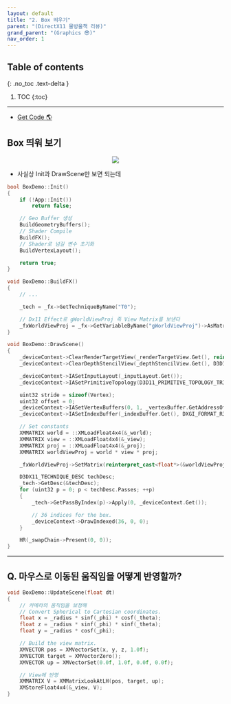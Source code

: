 ```yaml
---
layout: default
title: "2. Box 띄우기"
parent: "(DirectX11 물방울책 리뷰)"
grand_parent: "(Graphics 😎)"
nav_order: 1
---
```


## Table of contents
{: .no_toc .text-delta }

1. TOC
{:toc}

---

* [Get Code 🌎](https://github.com/Arthur880708/DirectX11-3d-tutorials/tree/12)

## Box 띄워 보기

<p align="center">
  <img src="https://taehyungs-programming-blog.github.io/blog/assets/images/graphics/bb/bb-2-1.png"/>
</p>

* 사실상 Init과 DrawScene만 보면 되는데

```cpp
bool BoxDemo::Init()
{
	if (!App::Init())
		return false;

    // Geo Buffer 생성
	BuildGeometryBuffers();
    // Shader Compile
	BuildFX();
    // Shader로 넘길 변수 초기화
	BuildVertexLayout();

	return true;
}
```

```cpp
void BoxDemo::BuildFX()
{
	// ...

	_tech = _fx->GetTechniqueByName("T0");

    // Dx11 Effect로 gWorldViewProj 즉 View Matrix를 보낸다
	_fxWorldViewProj = _fx->GetVariableByName("gWorldViewProj")->AsMatrix();
}
```

```cpp
void BoxDemo::DrawScene()
{
	_deviceContext->ClearRenderTargetView(_renderTargetView.Get(), reinterpret_cast<const float*>(&Colors::LightSteelBlue));
	_deviceContext->ClearDepthStencilView(_depthStencilView.Get(), D3D11_CLEAR_DEPTH | D3D11_CLEAR_STENCIL, 1.0f, 0);

	_deviceContext->IASetInputLayout(_inputLayout.Get());
	_deviceContext->IASetPrimitiveTopology(D3D11_PRIMITIVE_TOPOLOGY_TRIANGLELIST);

	uint32 stride = sizeof(Vertex);
	uint32 offset = 0;
	_deviceContext->IASetVertexBuffers(0, 1, _vertexBuffer.GetAddressOf(), &stride, &offset);
	_deviceContext->IASetIndexBuffer(_indexBuffer.Get(), DXGI_FORMAT_R32_UINT, 0);

	// Set constants
	XMMATRIX world = ::XMLoadFloat4x4(&_world);
	XMMATRIX view = ::XMLoadFloat4x4(&_view);
	XMMATRIX proj = ::XMLoadFloat4x4(&_proj);
	XMMATRIX worldViewProj = world * view * proj;

	_fxWorldViewProj->SetMatrix(reinterpret_cast<float*>(&worldViewProj));

	D3DX11_TECHNIQUE_DESC techDesc;
	_tech->GetDesc(&techDesc);
	for (uint32 p = 0; p < techDesc.Passes; ++p)
	{
		_tech->GetPassByIndex(p)->Apply(0, _deviceContext.Get());

		// 36 indices for the box.
		_deviceContext->DrawIndexed(36, 0, 0);
	}

	HR(_swapChain->Present(0, 0));
}
```

---

## Q. 마우스로 이동된 움직임을 어떻게 반영할까?

```cpp
void BoxDemo::UpdateScene(float dt)
{
    // 카메라의 움직임을 보정해
	// Convert Spherical to Cartesian coordinates.
	float x = _radius * sinf(_phi) * cosf(_theta);
	float z = _radius * sinf(_phi) * sinf(_theta);
	float y = _radius * cosf(_phi);

	// Build the view matrix.
	XMVECTOR pos = XMVectorSet(x, y, z, 1.0f);
	XMVECTOR target = XMVectorZero();
	XMVECTOR up = XMVectorSet(0.0f, 1.0f, 0.0f, 0.0f);

    // View에 반영
	XMMATRIX V = XMMatrixLookAtLH(pos, target, up);
	XMStoreFloat4x4(&_view, V);
}
```